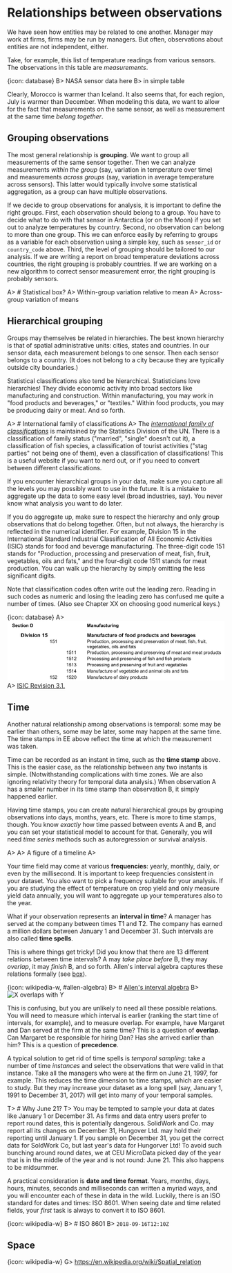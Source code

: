 # Relationships between observations

We have seen how entities may be related to one another. Manager may work at firms, firms may be run by managers. But often, observations about entities are not independent, either.

Take, for example, this list of temperature readings from various sensors. The observations in this table are _measurements_. 

{icon: database}
B> NASA sensor data here
B> in simple table

Clearly, Morocco is warmer than Iceland. It also seems that, for each region, July is warmer than December. When modeling this data, we want to allow for the fact that measurements on the same sensor, as well as measurement at the same time _belong together_. 

## Grouping observations

The most general relationship is __grouping__. We want to group all measurements of the same sensor together. Then we can analyze measurements _within the group_ (say, variation in temperature over time) and measurements _across groups_ (say, variation in average temperature across sensors). This latter would typically involve some statistical aggregation, as a group can have multiple observations.

If we decide to group observations for analysis, it is important to define the right groups. First, each observation should belong to a group. You have to decide what to do with that sensor in Antarctica (or on the Moon) if you set out to analyze temperatures by country. Second, no observation can belong to more than one group. This we can enforce easily by referring to groups as a variable for each observation using a simple key, such as `sensor_id` or `country_code` above. Third, the level of grouping should be tailored to our analysis. If we are writing a report on broad temperature deviations across countries, the right grouping is probably countries. If we are working on a new algorithm to correct sensor measurement error, the right grouping is probably sensors.

A> # Statistical box?
A> Within-group variation relative to mean
A> Across-group variation of means

## Hierarchical grouping

Groups may themselves be related in hierarchies. The best known hierarchy is that of spatial administrative units: cities, states and countries. In our sensor data, each measurement belongs to one sensor. Then each sensor belongs to a country. (It does not belong to a city because they are typically outside city boundaries.) 

Statistical classifications also tend be hierarchical. Statisticians love hierarchies! They divide economic activity into broad sectors like manufacturing and construction. Within manufacturing, you may work in "food products and beverages," or "textiles." Within food products, you may be producing dairy or meat. And so forth.

A> # International family of classifications
A> The [_international family of classifications_](https://unstats.un.org/unsd/classifications/Family/ListByDomain#2) is maintained by the Statistics Division of the UN. There is a classification of family status ("married", "single" doesn't cut it), a classification of fish species, a classification of tourist activities ("stag parties" not being one of them), even a classification of classifications! This is a useful website if you want to nerd out, or if you need to convert between different classifications.

If you encounter hierarchical groups in your data, make sure you capture all the levels you may possibly want to use in the future. It is a mistake to aggregate up the data to some easy level (broad industries, say). You never know what analysis you want to do later.

If you do aggregate up, make sure to respect the hierarchy and only group observations that do belong together. Often, but not always, the hierarchy is reflected in the numerical identifier. For example, Division 15 in the International Standard Industrial Classification of All Economic Activities
(ISIC) stands for food and beverage manufacturing. The three-digit code 151 stands for "Production, processing and preservation of meat, fish, fruit, vegetables, oils and fats," and the four-digit code 1511 stands for meat production. You can walk up the hierarchy by simply omitting the less significant digits.
 

Note that classification codes often write out the leading zero. Reading in such codes as numeric and losing the leading zero has confused me quite a number of times. (Also see Chapter XX on choosing good numerical keys.)

{icon: database}
A> ![A part of food and beverage manufacturing](images/isic-example.png)
A> [ISIC Revision 3.1.](https://unstats.un.org/unsd/statcom/doc02/isic.pdf)

## Time

Another natural relationship among observations is temporal: some may be earlier than others, some may be later, some may happen at the same time. The time stamps in EE above reflect the time at which the measurement was taken.

Time can be recorded as an instant in time, such as the __time stamp__ above. This is the easier case, as the relationship between any two instants is simple. (Notwithstanding complications with time zones. We are also ignoring relativity theory for temporal data analysis.) When observation A has a smaller number in its time stamp than observation B, it simply happened earlier. 

Having time stamps, you can create natural hierarchical groups by grouping observations into days, months, years, etc. There is more to time stamps, though. You know _exactly_ how time passed between events A and B, and you can set your statistical model to account for that. Generally, you will need _time series_ methods such as autoregression or survival analysis.

A>
A> A figure of a timeline
A>

Your time field may come at various __frequencies__: yearly, monthly, daily, or even by the millisecond. It is important to keep frequencies consistent in your dataset. You also want to pick a frequency suitable for your analysis. If you are studying the effect of temperature on crop yield and only measure yield data annually, you will want to aggregate up your temperatures also to the year.

What if your observation represents an __interval in time__? A manager has served at the company between times T1 and T2. The company has earned a million dollars between January 1 and December 31. Such intervals are also called __time spells__.

This is where things get tricky! Did you know that there are 13 different relations between time intervals? A may _take place before_ B, they may _overlap_, it may _finish_ B, and so forth. Allen's interval algebra captures these relations formally (see [box](#allen-algebra)). 

{icon: wikipedia-w, #allen-algebra}
B> # [Allen's interval algebra](https://en.wikipedia.org/wiki/Allen%27s_interval_algebra)
B> ![X overlaps with Y](https://en.wikipedia.org/wiki/Allen%27s_interval_algebra#/media/File:Allen_calculus_overlap.png)

This is confusing, but you are unlikely to need all these possible relations. You will need to measure which interval is earlier (ranking the start time of intervals, for example), and to measure overlap. For example, have Margaret and Dan served at the firm at the same time? This is a question of __overlap__. Can Margaret be responsible for hiring Dan? Has she arrived earlier than him? This is a question of __precedence__.

A typical solution to get rid of time spells is _temporal sampling_: take a number of time _instances_ and select the observations that were valid in that instance. Take all the managers who were at the firm on June 21, 1997, for example. This reduces the time dimension to time stamps, which are easier to study. But they may increase your dataset as a long spell (say, January 1, 1991 to December 31, 2017) will get into many of your temporal samples.

T> # Why June 21?
T> You may be tempted to sample your data at dates like January 1 or December 31. As firms and data entry users prefer to report round dates, this is potentially dangerous. SolidWork and Co. may report all its changes on December 31, Hungover Ltd. may hold their reporting until January 1. If you sample on December 31, you get the correct data for SoldWork Co, but last year's data for Hungorver Ltd! To avoid such bunching around round dates, we at CEU MicroData picked day of the year that is in the middle of the year and is not round: June 21. This also happens to be midsummer.

A practical consideration is __date and time format__. Years, months, days, hours, minutes, seconds and milliseconds can written a myriad ways, and you will encounter each of these in data in the wild. Luckily, there is an ISO standard for dates and times: ISO 8601. When seeing date and time related fields, your _first_ task is always to convert it to ISO 8601.

{icon: wikipedia-w}
B> # ISO 8601
B> `2018-09-16T12:10Z`



## Space

{icon: wikipedia-w}
G> https://en.wikipedia.org/wiki/Spatial_relation

